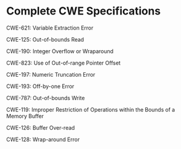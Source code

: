 

# Complete CWE Specifications

CWE-621: Variable Extraction Error

CWE-125: Out-of-bounds Read

CWE-190: Integer Overflow or Wraparound

CWE-823: Use of Out-of-range Pointer Offset

CWE-197: Numeric Truncation Error

CWE-193: Off-by-one Error

CWE-787: Out-of-bounds Write

CWE-119: Improper Restriction of Operations within the Bounds of a Memory Buffer

CWE-126: Buffer Over-read

CWE-128: Wrap-around Error